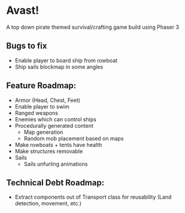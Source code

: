 # Avast!

A top down pirate themed survival/crafting game build using Phaser 3

## Bugs to fix

- Enable player to board ship from rowboat
- Ship sails blockmap in some angles

## Feature Roadmap:

- Armor (Head, Chest, Feet)
- Enable player to swim
- Ranged weapons
- Enemies which can control ships
- Procedurally generated content
  - Map generation
  - Random mob placement based on maps
- Make rowboats + tents have health
- Make structures removable
- Sails
  - Sails unfurling animations

## Technical Debt Roadmap:

- Extract components out of Transport class for reusability (Land detection, movement, etc.)
